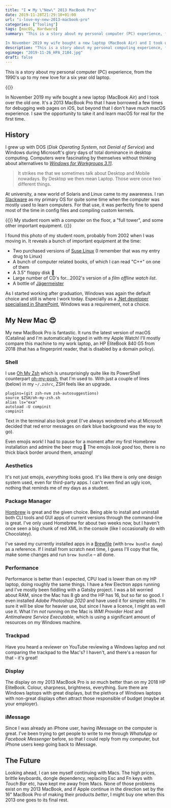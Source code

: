 ```yaml
---
title: "I ❤️ My \"New\" 2013 MacBook Pro"
date: 2019-11-28T21:29:10+01:00
url: "i-love-my-new-2013-macbook-pro"
categories: ["Tooling"]
tags: [macOS, Hardware]
summary: "This is a story about my personal computer (PC) experience, from the 1990’s up to my new love for a six year old laptop.

In November 2019 my wife bought a new laptop (MacBook Air) and I took over the old one. It’s a 2013 MacBook Pro that I have borrowed a few times for debugging web pages on iOS, but beyond that I don’t have much macOS experience. I saw the opportunity to take it and learn macOS for real for the first time."
description: "This is a story about my personal computing experience, from the 1990's up to my new love for a six year old laptop."
ogimage: "2019-11-26_HPA_2184.jpg"
draft: false
---
```


This is a story about my personal computer (PC) experience, from the 1990's up to my new love for a six year old laptop.

{{<post-image image="2019-11-26_HPA_2184.jpg" alt="Photo of the laptop I'm writing about in this post" />}}

In November 2019 my wife bought a new laptop (MacBook Air) and I took over the old one. It's a 2013 MacBook Pro that I have borrowed a few times for debugging web pages on iOS, but beyond that I don't have much macOS experience. I saw the opportunity to take it and learn macOS for real for the first time.

## History

I grew up with DOS (_Disk Operating System_, not _Denial of Service_) and Windows during Microsoft's glory days of total dominance in desktop computing. Computers were fascinating by themselves without thinking about alternatives to _[Windows for Workgroups 3.11][9]_. 

> It strikes me that we sometimes talk about Desktop and Mobile nowadays. By Desktop we then mean Laptop. Those were once two different things. 

At university, a new world of Solaris and Linux came to my awareness. I ran [Slackware][11] as my primary OS for quite some time when the computer was mostly used to learn computers. For that use, it was perfectly fine to spend most of the time in config files and compiling custom kernels.

{{<post-image image="mittrum.png" width="700" lightbox="true" alt="Student room in yearly 21 century with 14 inch computer monitor and 14 inch TV">}}
My student room with a computer on the floor, a "full tower", and some other important equipment.
{{</post-image>}}

I found this photo of my student room, probably from 2002 when I was moving in. It reveals a bunch of important equipment at the time:

* Two purchased versions of [Suse Linux][1] (I remember that was my entry drug to Linux)
* A bunch of computer related books, of which I can read "C++" on one of them
* A 3.5" floppy disk 💾
* Large number of CD's for...2002's version of a _film offline watch list_.
* A bottle of [Jägermeister][2] 

As I started working after graduation, Windows was again the default choice and still is where I work today. Especially as a [.Net developer specialised in SharePoint][3], Windows was a requirement, not a choice.

## My New Mac 😍

My new MacBook Pro is fantastic. It runs the latest version of macOS (Catalina) and I'm automatically logged in with my Apple Watch! I'll mostly compare this machine to my work laptop, an HP EliteBook 840 G5 from 2018 (that has a fingerprint reader, that is disabled by a domain policy).

### Shell

I use [Oh My Zsh][4] which is unsurprisingly quite like its PowerShell counterpart [oh-my-posh][5], that I'm used to. With just a couple of lines (below) in my `~/.zshrc`, ZSH feels like an upgrade. 

```
plugins=(git zsh-nvm zsh-autosuggestions)
source $ZSH/oh-my-zsh.sh
alias ls="exa"
autoload -U compinit
compinit
```

Text in the terminal also look great (I've always wondered who at Microsoft decided that red error messages on dark blue background was the way to go). 

Even emojis work! I had to pause for a moment after my first Homebrew installation and admire the beer mug 🍺 The emojis _look good_ too, there is no thick black border around them, amazing!

### Aesthetics

It's not just emojis, _everything_ looks good. It's like there is only one design system used, even for third-party apps. I can't even find an ugly icon, nothing that reminds me of my days as a student.

### Package Manager

[Hombrew][8] is great and the given choice. Being able to install and uninstall both CLI tools and GUI apps of current versions through the command-line is great. I've only used Homebrew for about two weeks now, but I haven't once seen a big chunk of red XML in the console (like I occasionally do with Chocolatey).

I've saved my currently installed apps in a [Brewfile](https://gist.github.com/henriksommerfeld/c7b6d59b19f89780b1a7e40ab2f6434b) (with `brew bundle dump`) as a reference. If I install from scratch next time, I guess I'll copy that file, make some changes and run `brew bundle` – all done.

### Performance

Performance is better than I expected, CPU load is lower than on my HP laptop, doing roughly the same things. I have a few Electron apps running and I've mostly been fiddling with a Gatsby project. I was a bit worried about RAM, since the Mac has 8 gb and the HP has 16, but so far so good. I even installed _Adobe Photoshop 2020_ and have used it for simpler edits. I'm sure it will be slow for heavier use, but since I have a licence, I might as well use it. What I'm _not_ running on the Mac is _WMI Provider Host_ and _Antimalware Service Executable_, which is using a significant amount of resources on my Windows machine.

### Trackpad

Have you heard a reviewer on YouTube reviewing a Windows laptop and not comparing the trackpad to the Mac's? I haven't, and there's a reason for that - it's great!

### Display

The display on my 2013 MacBook Pro is _so_ much better than on my 2018 HP EliteBook. Colour, sharpness, brightness, everything. Sure there are Windows laptops with great displays, but the plethora of Windows laptops with non-great displays often attract those responsible of budget (maybe at your employer).

### iMessage

Since I was already an iPhone user, having iMessage on the computer is great. I've been trying to get people to write to me through _WhatsApp_ or _Facebook Messenger_ before, so that I could reply from my computer, but iPhone users keep going back to iMessage.

## The Future

Looking ahead, I can see myself continuing with Macs. The high prices, brittle keyboards, dongle dependency, replacing Esc and Fn keys with _Touch Bar_ etc, have kept me away from Macs. None of those problems exist on my 2013 MacBook, and if Apple continue in the direction set by the 16" MacBook Pro of making their products _better_, I might buy one when this 2013 one goes to its final rest.



[1]: https://www.suse.com/
[2]: https://upload.wikimedia.org/wikipedia/commons/3/39/17-03-16-J%C3%A4germeister-Miniaturen-RR7_8310.jpg
[3]: https://www.henriksommerfeld.se/getting-a-divorce-from-sharepoint/
[4]: https://github.com/ohmyzsh/ohmyzsh
[5]: https://github.com/JanDeDobbeleer/oh-my-posh
[6]: https://docs.microsoft.com/en-us/windows/wsl/faq
[7]: https://en.wikipedia.org/wiki/Windows_Insider#Rings
[8]: https://brew.sh/
[9]: https://en.wikipedia.org/wiki/Windows_3.1x
[10]: https://gist.github.com/henriksommerfeld/c7b6d59b19f89780b1a7e40ab2f6434b
[11]: http://www.slackware.com/
